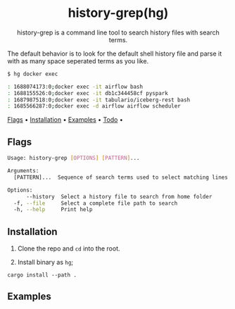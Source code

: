 <div align="center">

# history-grep(hg)

history-grep is a command line tool to search history files with search terms.

</div>

The default behavior is to look for the default shell history file and parse it with as many space seperated terms as you like.

``` sh
$ hg docker exec

: 1688074173:0;docker exec -it airflow bash
: 1688155526:0;docker exec -it db1c344458cf pyspark
: 1687987518:0;docker exec -it tabulario/iceberg-rest bash
: 1685566287:0;docker exec -d airflow airflow scheduler
```


[Flags](#flags) •
[Installation](#installation) •
[Examples](#examples) •
[Todo](#todo) •

## Flags

``` sh
Usage: history-grep [OPTIONS] [PATTERN]...

Arguments:
  [PATTERN]...  Sequence of search terms used to select matching lines

Options:
      --history  Select a history file to search from home folder
  -f, --file     Select a complete file path to search
  -h, --help     Print help
```

## Installation

1. Clone the repo and `cd` into the root.

2. Install binary as `hg`;

`cargo install --path .`

## Examples


